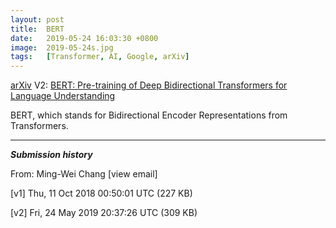 ```yaml
---
layout: post
title:  BERT
date:   2019-05-24 16:03:30 +0800
image:  2019-05-24s.jpg
tags:   [Transformer, AI, Google, arXiv]
---
```


[arXiv](https://arxiv.org/abs/1810.04805) V2: [BERT: Pre-training of Deep Bidirectional Transformers for Language Understanding](https://arxiv.org/pdf/1810.04805.pdf)

BERT, which stands for Bidirectional Encoder Representations from Transformers.

---

***Submission history***

From: Ming-Wei Chang [view email] 

[v1] Thu, 11 Oct 2018 00:50:01 UTC (227 KB)

[v2] Fri, 24 May 2019 20:37:26 UTC (309 KB)